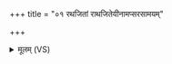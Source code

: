 +++
title = "०१ रथजितां राथजितेयीनामप्सरसामयम्"

+++
<details><summary>मूलम् (VS)</summary>

र॑थ॒जितां॑ राथजिते॒यीना॑मप्स॒रसा॑म॒यं स्म॒रः। देवाः॒ प्र हि॑णुत स्म॒रम॒सौ मामनु॑ शोचतु ॥
</details>